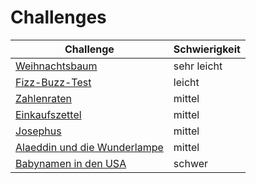 	
# Challenges

| Challenge | Schwierigkeit |
|-----------|---------------|
| [Weihnachtsbaum](challenges/weihnachtsbaum.md) | sehr leicht |
| [Fizz-Buzz-Test](challenges/fizzbuzz.md) | leicht |
| [Zahlenraten](challenges/zahlenraten.md) | mittel |
| [Einkaufszettel](challenges/shopping_bill.md) | mittel |
| [Josephus](challenges/josephus.md) | mittel |
| [Alaeddin und die Wunderlampe](challenges/alaeddin.md) | mittel |
| [Babynamen in den USA](challenges/babynamen.md) | schwer |
